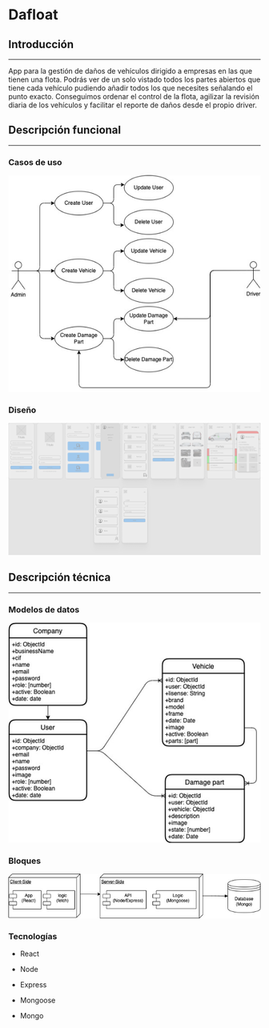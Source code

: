 # Dafloat

## Introducción
---
App para la gestión de daños de vehículos dirigido a empresas en las que tienen una flota. Podrás ver de un solo vistado todos los partes abiertos que tiene cada vehículo pudiendo añadir todos los que necesites señalando el punto exacto. Conseguimos ordenar el control de la flota, agilizar la revisión diaria de los vehículos y facilitar el reporte de daños desde el propio driver.



## Descripción funcional
---
### Casos de uso

![](doc/images/proyectofinal-casos-de-usos.jpg)

### Diseño

![](doc/images/proyecto-final-bootcamp.png)

## Descripción técnica
---

### Modelos de datos

![](doc/images/proyectofinal-modelos-de-datos.jpg)

### Bloques

![](doc/images/proyectofinal-bloques.jpg)

### Tecnologías

- React

- Node

- Express

- Mongoose

- Mongo